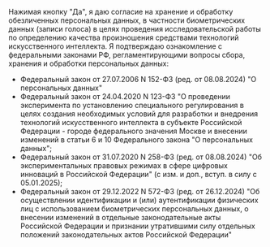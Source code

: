 Нажимая кнопку "Да", я даю согласие на хранение и обработку обезличенных персональных данных, в частности биометрических данных (записи голоса) в целях проведения исследовательской работы по определению качества произношения средствами технологий искусственного интеллекта. Я подтверждаю ознакомление с федеральными законами РФ, регламентирующими вопросы сбора, хранения и обработки персональных данных:

* Федеральный закон от 27.07.2006 N 152-ФЗ (ред. от 08.08.2024) "О персональных данных"
* Федеральный закон от 24.04.2020 N 123-ФЗ "О проведении эксперимента по установлению специального регулирования в целях создания необходимых условий для разработки и внедрения технологий искусственного интеллекта в субъекте Российской Федерации - городе федерального значения Москве и внесении изменений в статьи 6 и 10 Федерального закона "О персональных данных";
* Федеральный закон от 31.07.2020 N 258-ФЗ (ред. от 08.08.2024) "Об экспериментальных правовых режимах в сфере цифровых инноваций в Российской Федерации" (с изм. и доп., вступ. в силу с 05.01.2025);
* Федеральный закон от 29.12.2022 N 572-ФЗ (ред. от 26.12.2024) "Об осуществлении идентификации и (или) аутентификации физических лиц с использованием биометрических персональных данных, о внесении изменений в отдельные законодательные акты Российской Федерации и признании утратившими силу отдельных положений законодательных актов Российской Федерации"
